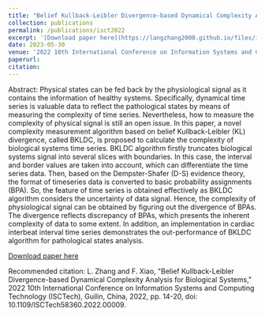 ```yaml
---
title: "Belief Kullback-Leibler Divergence-based Dynamical Complexity Analysis for Biological Systems"
collection: publications
permalink: /publications/isct2022
excerpt: '[Download paper here](https://langzhang2000.github.io/files/isct2022.pdf)'
date: 2023-05-30
venue: '2022 10th International Conference on Information Systems and Computing Technology'
paperurl: 
citation:
---
```

Abstract: Physical states can be fed back by the physiological signal as it contains the information of healthy
systems. Specifically, dynamical time series is valuable data to reflect the pathological states by means of measuring the complexity of time series. Nevertheless, how to measure the complexity of physical signal is still an open issue. In this paper, a novel complexity measurement algorithm based on belief Kullback-Leibler (KL) divergence, called BKLDC, is proposed to calculate the complexity of biological systems time series. BKLDC algorithm firstly truncates biological systems signal into several slices with boundaries. In this case, the interval and border values are taken into account, which can differentiate the time series data. Then, based on the Dempster-Shafer (D-S) evidence theory, the format of timeseries data is converted to basic probability assignments (BPA). So, the feature of time series is obtained effectively as BKLDC algorithm considers the uncertainty of data signal. Hence, the complexity of physiological signal can be obtained by figuring out the divergence of BPAs. The divergence reflects discrepancy of BPAs, which presents the inherent complexity of data to some extent. In addition, an implementation in cardiac interbeat interval time series demonstrates the out-performance of BKLDC algorithm for pathological states analysis.

[Download paper here](https://langzhang2000.github.io/files/isct2022.pdf)

Recommended citation: L. Zhang and F. Xiao, "Belief Kullback-Leibler Divergence-based Dynamical Complexity Analysis for Biological Systems," 2022 10th International Conference on Information Systems and Computing Technology (ISCTech), Guilin, China, 2022, pp. 14-20, doi: 10.1109/ISCTech58360.2022.00009.
